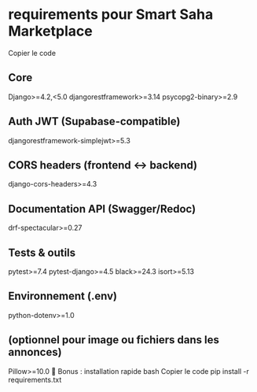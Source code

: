 # requirements pour Smart Saha Marketplace
Copier le code
## Core
Django>=4.2,<5.0
djangorestframework>=3.14
psycopg2-binary>=2.9

## Auth JWT (Supabase-compatible)
djangorestframework-simplejwt>=5.3

## CORS headers (frontend ↔ backend)
django-cors-headers>=4.3

## Documentation API (Swagger/Redoc)
drf-spectacular>=0.27

## Tests & outils
pytest>=7.4
pytest-django>=4.5
black>=24.3
isort>=5.13

## Environnement (.env)
python-dotenv>=1.0

## (optionnel pour image ou fichiers dans les annonces)
Pillow>=10.0
📌 Bonus : installation rapide
bash
Copier le code
pip install -r requirements.txt
